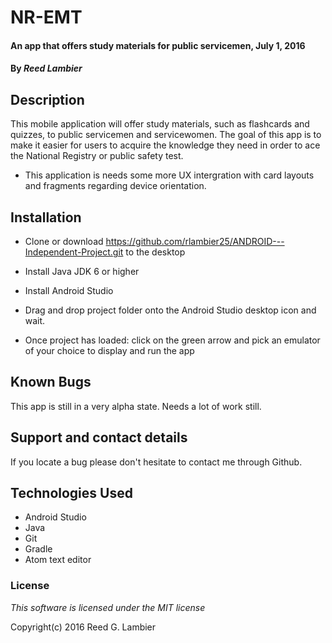# NR-EMT

#### An app that offers study materials for public servicemen, July 1, 2016

#### By _Reed Lambier_

## Description

This mobile application will offer study materials, such as flashcards and quizzes, to public servicemen and servicewomen. The goal of this app is to make it easier for users to acquire the knowledge they need in order to ace the National Registry or public safety test.

* This application is needs some more UX intergration with card layouts and fragments regarding device orientation.

## Installation

* Clone or download <https://github.com/rlambier25/ANDROID---Independent-Project.git> to the desktop
* Install Java JDK 6 or higher
* Install Android Studio
* Drag and drop project folder onto the Android Studio desktop icon and wait.

* Once project has loaded: click on the green arrow and pick an emulator of your choice to display and run the app

## Known Bugs
This app is still in a very alpha state. Needs a lot of work still.


## Support and contact details

If you locate a bug please don't hesitate to contact me through Github.

## Technologies Used

* Android Studio
* Java
* Git
* Gradle
* Atom text editor

### License

_This software is licensed under the MIT license_

Copyright(c) 2016 Reed G. Lambier
